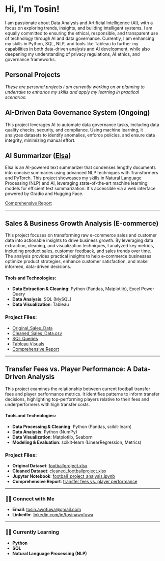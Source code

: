 # Hi, I'm Tosin!

I am passionate about Data Analysis and Artificial Intelligence (AI), with a focus on exploring trends, insights, and building intelligent systems. I am equally committed to ensuring the ethical, responsible, and transparent use of technology through AI and data governance. Currently, I am enhancing my skills in Python, SQL, NLP, and tools like Tableau to further my capabilities in both data-driven analysis and AI development, while also deepening my understanding of privacy regulations, AI ethics, and governance frameworks.

## Personal Projects
*These are personal projects I am currently working on or planning to undertake to enhance my skills and apply my learning in practical scenarios:*

## AI-Driven Data Governance System (Ongoing)
This project leverages AI to automate data governance tasks, including data quality checks, security, and compliance. Using machine learning, it analyzes datasets to identify anomalies, enforce policies, and ensure data integrity, minimizing manual effort.

## AI Summarizer ([Elsa](https://tosin-e-elsa-summarizer.hf.space))
Elsa is an AI-powered text summarizer that condenses lengthy documents into concise summaries using advanced NLP techniques with Transformers and PyTorch. This project showcases my skills in Natural Language Processing (NLP) and AI, leveraging state-of-the-art machine learning models for efficient text summarization. It's accessible via a web interface powered by Gradio and Hugging Face.

[Comprehensive Report](https://github.com/tosin-e/tosin-e/blob/main/comprehensive-report.md)

---

## Sales & Business Growth Analysis (E-commerce)
This project focuses on transforming raw e-commerce sales and customer data into actionable insights to drive business growth. By leveraging data extraction, cleaning, and visualization techniques, I analyzed key metrics, including product sales, customer feedback, and sales trends over time. The analysis provides practical insights to help e-commerce businesses optimize product strategies, enhance customer satisfaction, and make informed, data-driven decisions.

#### Tools and Technologies:
- **Data Extraction & Cleaning**: Python (Pandas, Matplotlib), Excel Power Query
- **Data Analysis**: SQL (MySQL)
- **Data Visualization**: Tableau

### Project Files:
- [Original_Sales_Data](https://github.com/tosin-e/tosin-e/blob/1526861241b1477ae31de728b9b589392fcb524e/ecommerce_sales_analysis.pdf)
- [Cleaned_Sales_Data.csv](https://github.com/tosin-e/tosin-e/blob/main/Cleaned_Sales_Data.csv)
- [SQL Queries](Sales_Trends_Analysis.sql)
- [Tableau Visuals](https://github.com/tosin-e/tosin-e/blob/main/Visualizations.md)
- [Comprehensive Report](https://github.com/tosin-e/tosin-e/blob/main/sales%20and%20growth%20analysis.md)
  
---

## Transfer Fees vs. Player Performance: A Data-Driven Analysis
This project examines the relationship between current football transfer fees and player performance metrics. It identifies patterns to inform transfer decisions, highlighting top-performing players relative to their fees and underperformers with high transfer costs.

#### Tools and Technologies:
- **Data Processing & Cleaning**: Python (Pandas, scikit-learn)
- **Data Analysis**: Python (NumPy)
- **Data Visualization**: Matplotlib, Seaborn
- **Modeling & Evaluation**: scikit-learn (LinearRegression, Metrics)

### Project Files:
- **Original Dataset**: [footballproject.xlsx](https://github.com/tosin-e/tosin-e/blob/main/footballproject.xlsx)
- **Cleaned Dataset**: [cleaned_footballproject.xlsx](https://github.com/tosin-e/tosin-e/blob/main/cleaned_footballproject.xlsx)
- **Jupyter Notebook**: [football_project_analysis.ipynb](football_project_analysis.ipynb)
- **Comprehensive Report**: [transfer fees vs. player performance](https://github.com/tosin-e/tosin-e/blob/main/Transfer%20Fees%20vs.%20Player%20Performance.md)

---

### 🤳🏼 Connect with Me
- **Email**: [tosin.awofuwa@gmail.com](mailto:tosin.awofuwa@gmail.com)
- **LinkedIn**: [linkedin.com/in/tosinawofuwa](http://linkedin.com/in/tosinawofuwa)

---

### 👩‍💻 Currently Learning
- **Python**
- **SQL**
- **Natural Language Processing (NLP)**
